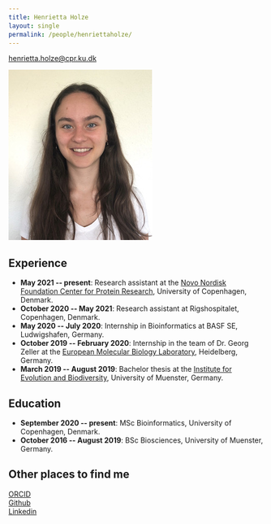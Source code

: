 ```yaml
---
title: Henrietta Holze
layout: single
permalink: /people/henriettaholze/
---
```


<henrietta.holze@cpr.ku.dk>

<!-- <img style="float: right; margin: 5px;" src="https://jensenlab.org/_pages/people_henriettaholze.jpg" />  -->
![Photo of Henrietta Holze](people_henriettaholze.jpg)

## Experience

- **May 2021 -- present**: 
Research assistant at the [Novo Nordisk Foundation Center for Protein Research](http://www.cpr.ku.dk/), University of Copenhagen, Denmark.
- **October 2020 -- May 2021**: 
Research assistant at Rigshospitalet, Copenhagen, Denmark.
- **May 2020 -- July 2020**:
Internship in Bioinformatics at BASF SE, Ludwigshafen, Germany. 
- **October 2019 -- February 2020**: 
Internship in the team of Dr. Georg Zeller at the [European Molecular Biology Laboratory](https://www.embl.org/sites/heidelberg/), Heidelberg, Germany. 
- **March 2019 -- August 2019**:
Bachelor thesis at the [Institute for Evolution and Biodiversity](https://www.uni-muenster.de/Evolution/), University of Muenster, Germany. 

## Education

- **September 2020 -- present**:
MSc Bioinformatics, University of Copenhagen, Denmark.
- **October 2016 -- August 2019**:
BSc Biosciences, University of Muenster, Germany. 

## Other places to find me

[ORCID](https://orcid.org/0000-0003-1589-3887)  \
[Github](https://github.com/HenriettaHolze)  \
[Linkedin](www.linkedin.com/in/henrietta-holze-49665a18a)
